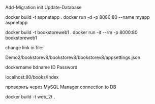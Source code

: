 



Add-Migration init
Update-Database





 docker build -t aspnetapp .
 docker run -d -p 8080:80 --name myapp aspnetapp
 
 
 docker build -t bookstoreweb1 .
 docker run -it --rm -p 8000:80 bookstoreweb1
 
 
 change link in file:
 
 Demo2/bookstorev8/bookstorev8/bookstorev8/appsettings.json
 
 dockername
 bdname
 ID
 Password
 
 
 localhost:80/books/Index
 
 проверить через MySQL Manager connection to DB
 
 
 
 
 docker build -t web_2t .

